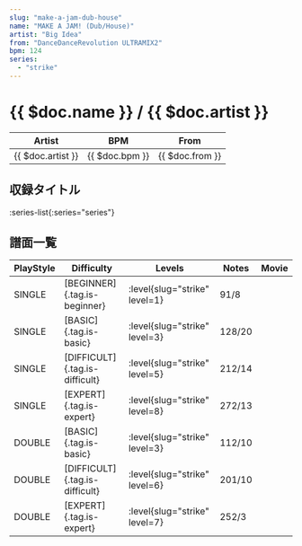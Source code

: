 ```yaml
---
slug: "make-a-jam-dub-house"
name: "MAKE A JAM! (Dub/House)"
artist: "Big Idea"
from: "DanceDanceRevolution ULTRAMIX2"
bpm: 124
series:
  - "strike"
---
```


# {{ $doc.name }} / {{ $doc.artist }}

|Artist|BPM|From|
|------|---|----|
|{{ $doc.artist }}|{{ $doc.bpm }}|{{ $doc.from }}|

## 収録タイトル

:series-list{:series="series"}

## 譜面一覧

|PlayStyle|Difficulty|Levels|Notes|Movie|
|---------|----------|------|-----|-----|
|SINGLE|[BEGINNER]{.tag.is-beginner}|:level{slug="strike" level=1}|91/8||
|SINGLE|[BASIC]{.tag.is-basic}|:level{slug="strike" level=3}|128/20||
|SINGLE|[DIFFICULT]{.tag.is-difficult}|:level{slug="strike" level=5}|212/14||
|SINGLE|[EXPERT]{.tag.is-expert}|:level{slug="strike" level=8}|272/13||
|DOUBLE|[BASIC]{.tag.is-basic}|:level{slug="strike" level=3}|112/10||
|DOUBLE|[DIFFICULT]{.tag.is-difficult}|:level{slug="strike" level=6}|201/10||
|DOUBLE|[EXPERT]{.tag.is-expert}|:level{slug="strike" level=7}|252/3||

